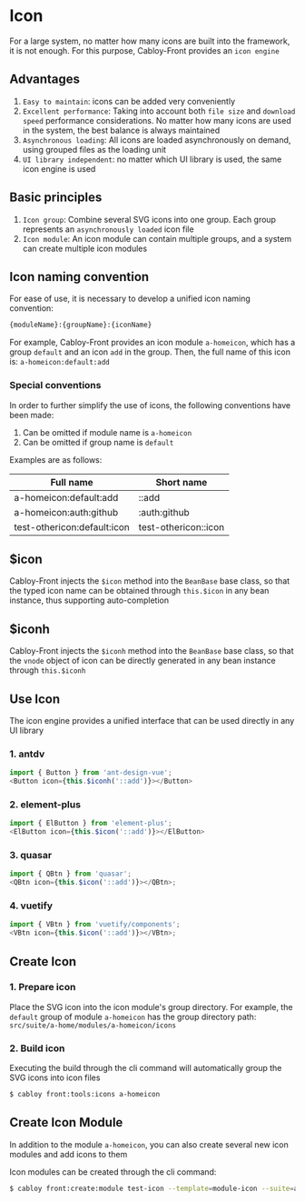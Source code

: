 # Icon

For a large system, no matter how many icons are built into the framework, it is not enough. For this purpose, Cabloy-Front provides an `icon engine`

## Advantages

1. `Easy to maintain`: icons can be added very conveniently
2. `Excellent performance`: Taking into account both `file size` and `download speed` performance considerations. No matter how many icons are used in the system, the best balance is always maintained
3. `Asynchronous loading`: All icons are loaded asynchronously on demand, using grouped files as the loading unit
4. `UI library independent`: no matter which UI library is used, the same icon engine is used

## Basic principles

1. `Icon group`: Combine several SVG icons into one group. Each group represents an `asynchronously loaded` icon file
2. `Icon module`: An icon module can contain multiple groups, and a system can create multiple icon modules

## Icon naming convention

For ease of use, it is necessary to develop a unified icon naming convention:

```bash
{moduleName}:{groupName}:{iconName}
```

For example, Cabloy-Front provides an icon module `a-homeicon`, which has a group `default` and an icon `add` in the group. Then, the full name of this icon is: `a-homeicon:default:add`

### Special conventions

In order to further simplify the use of icons, the following conventions have been made:

1. Can be omitted if module name is `a-homeicon`
2. Can be omitted if group name is `default`

Examples are as follows:

| Full name                   | Short name           |
| --------------------------- | -------------------- |
| a-homeicon:default:add      | ::add                |
| a-homeicon:auth:github      | :auth:github         |
| test-othericon:default:icon | test-othericon::icon |

## $icon

Cabloy-Front injects the `$icon` method into the `BeanBase` base class, so that the typed icon name can be obtained through `this.$icon` in any bean instance, thus supporting auto-completion

## $iconh

Cabloy-Front injects the `$iconh` method into the `BeanBase` base class, so that the `vnode` object of icon can be directly generated in any bean instance through `this.$iconh`

## Use Icon

The icon engine provides a unified interface that can be used directly in any UI library

### 1. antdv

```typescript
import { Button } from 'ant-design-vue';
<Button icon={this.$iconh('::add')}></Button>
```

### 2. element-plus

```typescript
import { ElButton } from 'element-plus';
<ElButton icon={this.$icon('::add')}></ElButton>
```

### 3. quasar

```typescript
import { QBtn } from 'quasar';
<QBtn icon={this.$icon('::add')}></QBtn>;
```

### 4. vuetify

```typescript
import { VBtn } from 'vuetify/components';
<VBtn icon={this.$icon('::add')}></VBtn>;
```

## Create Icon

### 1. Prepare icon

Place the SVG icon into the icon module's group directory. For example, the `default` group of module `a-homeicon` has the group directory path:
`src/suite/a-home/modules/a-homeicon/icons`

### 2. Build icon

Executing the build through the cli command will automatically group the SVG icons into icon files

```bash
$ cabloy front:tools:icons a-homeicon
```

## Create Icon Module

In addition to the module `a-homeicon`, you can also create several new icon modules and add icons to them

Icon modules can be created through the cli command:

```bash
$ cabloy front:create:module test-icon --template=module-icon --suite=a-demo
```

